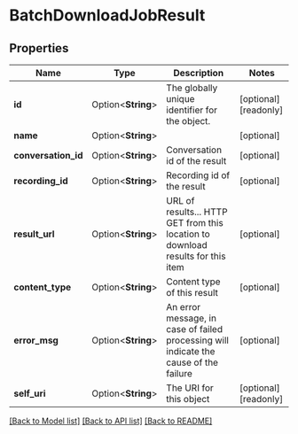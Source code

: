 # BatchDownloadJobResult

## Properties

Name | Type | Description | Notes
------------ | ------------- | ------------- | -------------
**id** | Option<**String**> | The globally unique identifier for the object. | [optional][readonly]
**name** | Option<**String**> |  | [optional]
**conversation_id** | Option<**String**> | Conversation id of the result | [optional]
**recording_id** | Option<**String**> | Recording id of the result | [optional]
**result_url** | Option<**String**> | URL of results... HTTP GET from this location to download results for this item | [optional]
**content_type** | Option<**String**> | Content type of this result | [optional]
**error_msg** | Option<**String**> | An error message, in case of failed processing will indicate the cause of the failure | [optional]
**self_uri** | Option<**String**> | The URI for this object | [optional][readonly]

[[Back to Model list]](../README.md#documentation-for-models) [[Back to API list]](../README.md#documentation-for-api-endpoints) [[Back to README]](../README.md)


